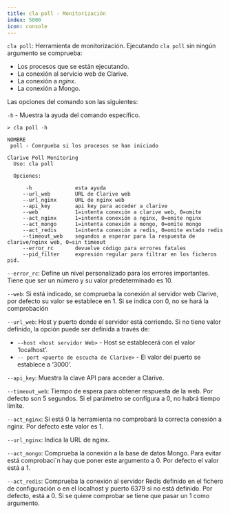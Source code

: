 ```yaml
---
title: cla poll - Monitorización
index: 5000
icon: console
---
```


`cla poll`: Herramienta de monitorización. Ejecutando `cla poll` sin ningún argumento se comprueba:

- Los procesos que se están ejecutando.
- La conexión al servicio web de Clarive.
- La conexión a *nginx*.
- La conexión a Mongo.

Las opciones del comando son las siguientes:

`-h` - Muestra la ayuda del comando específico.

    > cla poll -h

    NOMBRE
     poll - Comrpueba si los procesos se han iniciado

    Clarive Poll Monitoring
      Uso: cla poll

      Opciones:

          -h              esta ayuda
         --url_web        URL de Clarive web
         --url_nginx      URL de nginx web
         --api_key        api key para acceder a clarive
         --web            1=intenta conexión a clarive web, 0=omite
         --act_nginx      1=intenta conexión a nginx, 0=omite nginx
         --act_mongo      1=intenta conexión a mongo, 0=omite mongo
         --act_redis      1=intenta conexión a redis, 0=omite estado redis
         --timeout_web    segundos a esperar para la respuesta de clarive/nginx web, 0=sin timeout
         --error_rc       devuelve código para errores fatales
         --pid_filter     expresión regular para filtrar en los ficheros pid.

`--error_rc`: Define un nivel personalizado para los errores importantes. Tiene que ser un número y su valor predeterminado es 10.

`--web`: Si está indicado, se comprueba la conexión al servidor web Clarive, por defecto su valor se establece en 1. Si se indica con 0, no se hará la comprobación

`--url_web`: Host y puerto donde el servidor está corriendo. Si no tiene valor definido, la opción puede ser definida a través de:

- `--host <host servidor Web>` - Host se establecerá con el valor ‘localhost’.
- `-- port <puerto de escucha de Clarive>` - El valor del puerto se establece a ‘3000’.

`--api_key`: Muestra la clave API para acceder a Clarive.

`--timeout_web`:  Tiempo de espera para obtener respuesta de la web. Por defecto son 5 segundos. Si el parámetro se configura a 0, no habrá tiempo límite.

`--act_nginx`: Si está 0 la herramienta no comprobará la correcta conexión a nginx. Por defecto este valor es 1.

`--url_nginx`: Indica la URL de nginx.

`--act_mongo`: Comprueba la conexión a la base de datos Mongo. Para evitar está comprobaci´n hay que poner este argumento a 0. Por defecto el valor está a 1.

`--act_redis`: Comprueba la conexión al servidor Redis definido en el fichero de configuración o en el localhost y puerto 6379 si no está definido. Por defecto, está a 0. Si se quiere comprobar se tiene que pasar un 1 como argumento.


